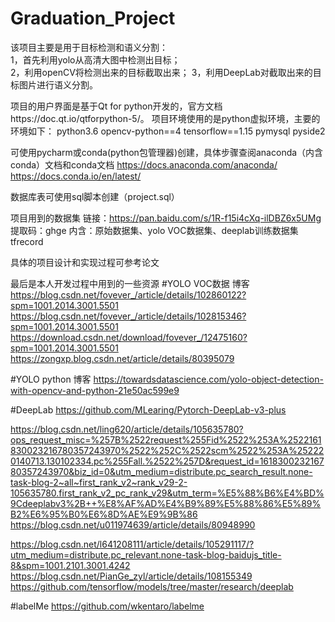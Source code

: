 # Graduation_Project
该项目主要是用于目标检测和语义分割：  
1，首先利用yolo从高清大图中检测出目标；  
2，利用openCV将检测出来的目标截取出来；
3，利用DeepLab对截取出来的目标图片进行语义分割。

项目的用户界面是基于Qt for python开发的，官方文档https://doc.qt.io/qtforpython-5/。
项目环境使用的是python虚拟环境，主要的环境如下：
python3.6
opencv-python==4
tensorflow==1.15
pymysql
pyside2

可使用pycharm或conda(python包管理器)创建，具体步骤查阅anaconda（内含conda）文档和conda文档
https://docs.anaconda.com/anaconda/
https://docs.conda.io/en/latest/

数据库表可使用sql脚本创建（project.sql）

项目用到的数据集
链接：https://pan.baidu.com/s/1R-f15i4cXq-ilDBZ6x5UMg 
提取码：ghge 
内含：原始数据集、yolo VOC数据集、deeplab训练数据集tfrecord

具体的项目设计和实现过程可参考论文

最后是本人开发过程中用到的一些资源
#YOLO VOC数据 博客
https://blog.csdn.net/fovever_/article/details/102860122?spm=1001.2014.3001.5501
https://blog.csdn.net/fovever_/article/details/102815346?spm=1001.2014.3001.5501
https://download.csdn.net/download/fovever_/12475160?spm=1001.2014.3001.5501
https://zongxp.blog.csdn.net/article/details/80395079

#YOLO python 博客
https://towardsdatascience.com/yolo-object-detection-with-opencv-and-python-21e50ac599e9

#DeepLab
https://github.com/MLearing/Pytorch-DeepLab-v3-plus

https://blog.csdn.net/ling620/article/details/105635780?ops_request_misc=%257B%2522request%255Fid%2522%253A%2522161830023216780357243970%2522%252C%2522scm%2522%253A%252220140713.130102334.pc%255Fall.%2522%257D&request_id=161830023216780357243970&biz_id=0&utm_medium=distribute.pc_search_result.none-task-blog-2~all~first_rank_v2~rank_v29-2-105635780.first_rank_v2_pc_rank_v29&utm_term=%E5%88%B6%E4%BD%9Cdeeplabv3%2B++%E8%AF%AD%E4%B9%89%E5%88%86%E5%89%B2%E6%95%B0%E6%8D%AE%E9%9B%86
https://blog.csdn.net/u011974639/article/details/80948990

https://blog.csdn.net/l641208111/article/details/105291117/?utm_medium=distribute.pc_relevant.none-task-blog-baidujs_title-8&spm=1001.2101.3001.4242
https://blog.csdn.net/PianGe_zyl/article/details/108155349
https://github.com/tensorflow/models/tree/master/research/deeplab


#labelMe
https://github.com/wkentaro/labelme


